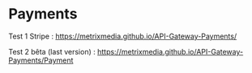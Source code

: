 # Payments

Test 1 Stripe : https://metrixmedia.github.io/API-Gateway-Payments/

Test 2 bêta (last version) : https://metrixmedia.github.io/API-Gateway-Payments/Payment
